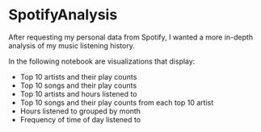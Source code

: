 # SpotifyAnalysis

After requesting my personal data from Spotify, I wanted a more in-depth analysis of my music listening history. 

In the following notebook are visualizations that display:
* Top 10 artists and their play counts
* Top 10 songs and their play counts
* Top 10 artists and hours listened to 
* Top 10 songs and their play counts from each top 10 artist
* Hours listened to grouped by month 
* Frequency of time of day listened to 
